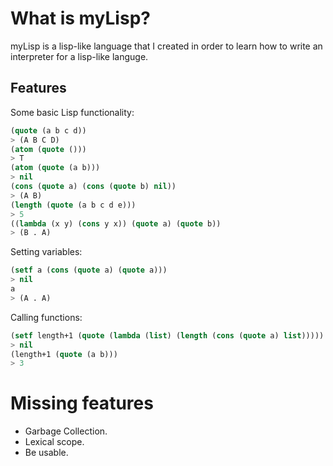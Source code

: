 # What is myLisp?
myLisp is a lisp-like language that I created in order to learn how to write an
interpreter for a lisp-like languge.

## Features

Some basic Lisp functionality:
```lisp
(quote (a b c d))
> (A B C D)
(atom (quote ()))
> T
(atom (quote (a b)))
> nil
(cons (quote a) (cons (quote b) nil))
> (A B)
(length (quote (a b c d e)))
> 5
((lambda (x y) (cons y x)) (quote a) (quote b))
> (B . A)
```
Setting variables:
```lisp
(setf a (cons (quote a) (quote a)))
> nil
a
> (A . A)
```
Calling functions:
```lisp
(setf length+1 (quote (lambda (list) (length (cons (quote a) list)))))
> nil 
(length+1 (quote (a b)))
> 3
```

# Missing features
+ Garbage Collection.
+ Lexical scope.
+ Be usable.
